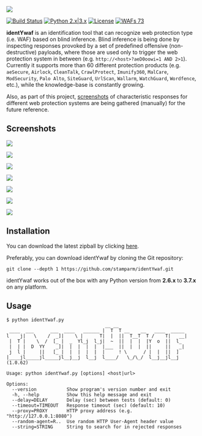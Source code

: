 ![](https://i.imgur.com/75HpbHJ.png)

[![Build Status](https://api.travis-ci.org/stamparm/identYwaf.svg?branch=master)](https://api.travis-ci.org/stamparm/identYwaf) [![Python 2.x|3.x](https://img.shields.io/badge/python-2.x|3.x-yellow.svg)](https://www.python.org/) [![License](https://img.shields.io/badge/license-MIT-blue.svg)](https://github.com/stamparm/identYwaf/blob/master/LICENSE) [![WAFs 73](https://img.shields.io/badge/WAFs-73-red.svg)](https://github.com/stamparm/identYwaf/blob/master/data.json)

**identYwaf** is an identification tool that can recognize web protection type (i.e. WAF) based on blind inference. Blind inference is being done by inspecting responses provoked by a set of predefined offensive (non-destructive) payloads, where those are used only to trigger the web protection system in between (e.g. `http://<host>?aeD0oowi=1 AND 2>1`). Currently it supports more than 60 different protection products (e.g. `aeSecure`, `Airlock`, `CleanTalk`, `CrawlProtect`, `Imunify360`, `MalCare`, `ModSecurity`, `Palo Alto`, `SiteGuard`, `UrlScan`, `Wallarm`, `WatchGuard`, `Wordfence`, etc.), while the knowledge-base is constantly growing.

Also, as part of this project, [screenshots](https://github.com/stamparm/identYwaf/tree/master/screenshots) of characteristic responses for different web protection systems are being gathered (manually) for the future reference.

## Screenshots

![](https://imgur.com/AZVi9vB.png)

![](https://i.imgur.com/tSOAgnn.png)

![](https://imgur.com/FJchQI0.png)

![](https://imgur.com/RqQdVJJ.png)

![](https://imgur.com/weHTSv9.png)

![](https://imgur.com/UKW2cRs.png)

![](https://imgur.com/20cd08y.png)

## Installation

You can download the latest zipball by clicking [here](https://github.com/stamparm/identYwaf/archive/master.zip).

Preferably, you can download identYwaf by cloning the Git repository:

`git clone --depth 1 https://github.com/stamparm/identYwaf.git`

identYwaf works out of the box with any Python version from **2.6.x** to **3.7.x** on any platform.

## Usage

```
$ python identYwaf.py 
                                    __ __ 
 ____  ___      ___  ____   ______ |  T  T __    __   ____  _____ 
l    j|   \    /  _]|    \ |      T|  |  ||  T__T  T /    T|   __|
 |  T |    \  /  [_ |  _  Yl_j  l_j|  ~  ||  |  |  |Y  o  ||  l_
 |  | |  D  YY    _]|  |  |  |  |  |___  ||  |  |  ||     ||   _|
 j  l |     ||   [_ |  |  |  |  |  |     ! \      / |  |  ||  ] 
|____jl_____jl_____jl__j__j  l__j  l____/   \_/\_/  l__j__jl__j  (1.0.62)

Usage: python identYwaf.py [options] <host|url>

Options:
  --version           Show program's version number and exit
  -h, --help          Show this help message and exit
  --delay=DELAY       Delay (sec) between tests (default: 0)
  --timeout=TIMEOUT   Response timeout (sec) (default: 10)
  --proxy=PROXY       HTTP proxy address (e.g. "http://127.0.0.1:8080")
  --random-agent=R..  Use random HTTP User-Agent header value
  --string=STRING     String to search for in rejected responses
```
